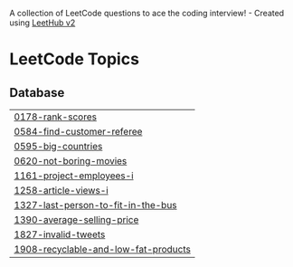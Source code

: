 A collection of LeetCode questions to ace the coding interview! - Created using [LeetHub v2](https://github.com/arunbhardwaj/LeetHub-2.0)
<!---LeetCode Topics Start-->
# LeetCode Topics
## Database
|  |
| ------- |
| [0178-rank-scores](https://github.com/arshibegum/LeetCode-repo/tree/master/0178-rank-scores) |
| [0584-find-customer-referee](https://github.com/arshibegum/LeetCode-repo/tree/master/0584-find-customer-referee) |
| [0595-big-countries](https://github.com/arshibegum/LeetCode-repo/tree/master/0595-big-countries) |
| [0620-not-boring-movies](https://github.com/arshibegum/LeetCode-repo/tree/master/0620-not-boring-movies) |
| [1161-project-employees-i](https://github.com/arshibegum/LeetCode-repo/tree/master/1161-project-employees-i) |
| [1258-article-views-i](https://github.com/arshibegum/LeetCode-repo/tree/master/1258-article-views-i) |
| [1327-last-person-to-fit-in-the-bus](https://github.com/arshibegum/LeetCode-repo/tree/master/1327-last-person-to-fit-in-the-bus) |
| [1390-average-selling-price](https://github.com/arshibegum/LeetCode-repo/tree/master/1390-average-selling-price) |
| [1827-invalid-tweets](https://github.com/arshibegum/LeetCode-repo/tree/master/1827-invalid-tweets) |
| [1908-recyclable-and-low-fat-products](https://github.com/arshibegum/LeetCode-repo/tree/master/1908-recyclable-and-low-fat-products) |
<!---LeetCode Topics End-->